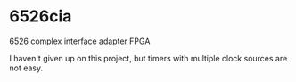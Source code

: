 # 6526cia
6526 complex interface adapter FPGA

I haven't given up on this project, but timers with multiple clock sources are not easy.
